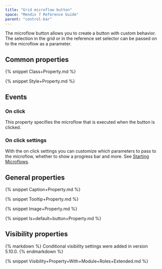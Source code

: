 ```yaml
---
title: "Grid microflow button"
space: "Mendix 7 Reference Guide"
parent: "control-bar"
---
```



The microflow button allows you to create a button with custom behavior. The selection in the grid or in the reference set selector can be passed on to the microflow as a parameter.

## Common properties

{% snippet Class+Property.md %}

{% snippet Style+Property.md %}

## Events

### On click

This property specifies the microflow that is executed when the button is clicked.

### On click settings

With the on click settings you can customize which parameters to pass to the microflow, whether to show a progress bar and more. See [Starting Microflows](starting-microflows).

## General properties

{% snippet Caption+Property.md %}

{% snippet Tooltip+Property.md %}

{% snippet Image+Property.md %}

{% snippet Is+default+button+Property.md %}

## Visibility properties

<div class="alert alert-info">{% markdown %}
Conditional visibility settings were added in version 5.10.0.
{% endmarkdown %}</div>

{% snippet Visibility+Property+With+Module+Roles+Extended.md %}
